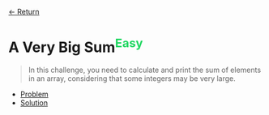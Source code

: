 [&larr; Return](https://hanggrian.github.io/grind-hackerrank/)

# A Very Big Sum<sup style="color: rgb(32, 215, 97);">Easy</sup>

> In this challenge, you need to calculate and print the sum of elements in an
  array, considering that some integers may be very large.

- [Problem](https://www.hackerrank.com/challenges/a-very-big-sum/)
- [Solution](https://github.com/hanggrian/grind-hackerrank/blob/main/algorithms/src/main/java/algo/AVeryBigSum.java)
